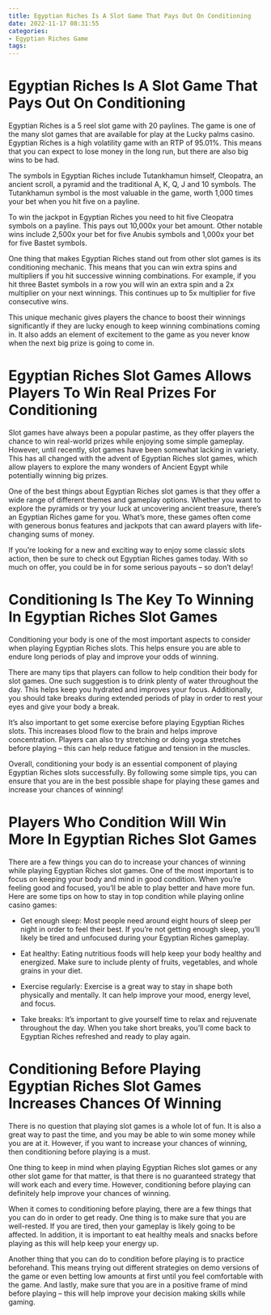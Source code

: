 ```yaml
---
title: Egyptian Riches Is A Slot Game That Pays Out On Conditioning 
date: 2022-11-17 08:31:55
categories:
- Egyptian Riches Game
tags:
---
```



#  Egyptian Riches Is A Slot Game That Pays Out On Conditioning 

Egyptian Riches is a 5 reel slot game with 20 paylines. The game is one of the many slot games that are available for play at the Lucky palms casino. Egyptian Riches is a high volatility game with an RTP of 95.01%. This means that you can expect to lose money in the long run, but there are also big wins to be had.

The symbols in Egyptian Riches include Tutankhamun himself, Cleopatra, an ancient scroll, a pyramid and the traditional A, K, Q, J and 10 symbols. The Tutankhamun symbol is the most valuable in the game, worth 1,000 times your bet when you hit five on a payline.

To win the jackpot in Egyptian Riches you need to hit five Cleopatra symbols on a payline. This pays out 10,000x your bet amount. Other notable wins include 2,500x your bet for five Anubis symbols and 1,000x your bet for five Bastet symbols.

One thing that makes Egyptian Riches stand out from other slot games is its conditioning mechanic. This means that you can win extra spins and multipliers if you hit successive winning combinations. For example, if you hit three Bastet symbols in a row you will win an extra spin and a 2x multiplier on your next winnings. This continues up to 5x multiplier for five consecutive wins.

This unique mechanic gives players the chance to boost their winnings significantly if they are lucky enough to keep winning combinations coming in. It also adds an element of excitement to the game as you never know when the next big prize is going to come in.

#  Egyptian Riches Slot Games Allows Players To Win Real Prizes For Conditioning 

Slot games have always been a popular pastime, as they offer players the chance to win real-world prizes while enjoying some simple gameplay. However, until recently, slot games have been somewhat lacking in variety. This has all changed with the advent of Egyptian Riches slot games, which allow players to explore the many wonders of Ancient Egypt while potentially winning big prizes.

One of the best things about Egyptian Riches slot games is that they offer a wide range of different themes and gameplay options. Whether you want to explore the pyramids or try your luck at uncovering ancient treasure, there’s an Egyptian Riches game for you. What’s more, these games often come with generous bonus features and jackpots that can award players with life-changing sums of money.

If you’re looking for a new and exciting way to enjoy some classic slots action, then be sure to check out Egyptian Riches games today. With so much on offer, you could be in for some serious payouts – so don’t delay!

#  Conditioning Is The Key To Winning In Egyptian Riches Slot Games 

Conditioning your body is one of the most important aspects to consider when playing Egyptian Riches slots. This helps ensure you are able to endure long periods of play and improve your odds of winning.

There are many tips that players can follow to help condition their body for slot games. One such suggestion is to drink plenty of water throughout the day. This helps keep you hydrated and improves your focus. Additionally, you should take breaks during extended periods of play in order to rest your eyes and give your body a break.

It’s also important to get some exercise before playing Egyptian Riches slots. This increases blood flow to the brain and helps improve concentration. Players can also try stretching or doing yoga stretches before playing – this can help reduce fatigue and tension in the muscles.

Overall, conditioning your body is an essential component of playing Egyptian Riches slots successfully. By following some simple tips, you can ensure that you are in the best possible shape for playing these games and increase your chances of winning!

#  Players Who Condition Will Win More In Egyptian Riches Slot Games 

There are a few things you can do to increase your chances of winning while playing Egyptian Riches slot games. One of the most important is to focus on keeping your body and mind in good condition. When you’re feeling good and focused, you’ll be able to play better and have more fun. Here are some tips on how to stay in top condition while playing online casino games:

- Get enough sleep: Most people need around eight hours of sleep per night in order to feel their best. If you’re not getting enough sleep, you’ll likely be tired and unfocused during your Egyptian Riches gameplay.

- Eat healthy: Eating nutritious foods will help keep your body healthy and energized. Make sure to include plenty of fruits, vegetables, and whole grains in your diet.

- Exercise regularly: Exercise is a great way to stay in shape both physically and mentally. It can help improve your mood, energy level, and focus.

- Take breaks: It’s important to give yourself time to relax and rejuvenate throughout the day. When you take short breaks, you’ll come back to Egyptian Riches refreshed and ready to play again.

# Conditioning Before Playing Egyptian Riches Slot Games Increases Chances Of Winning

There is no question that playing slot games is a whole lot of fun. It is also a great way to past the time, and you may be able to win some money while you are at it. However, if you want to increase your chances of winning, then conditioning before playing is a must.

One thing to keep in mind when playing Egyptian Riches slot games or any other slot game for that matter, is that there is no guaranteed strategy that will work each and every time. However, conditioning before playing can definitely help improve your chances of winning.

When it comes to conditioning before playing, there are a few things that you can do in order to get ready. One thing is to make sure that you are well-rested. If you are tired, then your gameplay is likely going to be affected. In addition, it is important to eat healthy meals and snacks before playing as this will help keep your energy up.

Another thing that you can do to condition before playing is to practice beforehand. This means trying out different strategies on demo versions of the game or even betting low amounts at first until you feel comfortable with the game. And lastly, make sure that you are in a positive frame of mind before playing – this will help improve your decision making skills while gaming.